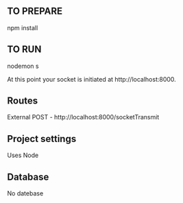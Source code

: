 ## TO PREPARE
npm install

## TO RUN
nodemon s

At this point your socket is initiated at http://localhost:8000.


## Routes
External POST - http://localhost:8000/socketTransmit


## Project settings
Uses Node

## Database
No datebase
